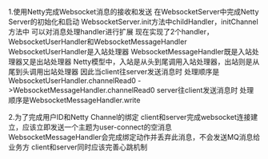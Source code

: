 
1.使用Netty完成Websocket消息的接收和发送
在WebsocketServer中完成Netty Server的初始化和启动
WebsocketServer.init方法中childHandler，initChannel方法中
可以对消息处理handler进行扩展
现在实现了2个handler，WebsocketUserHandler和WebsocketMessageHandler
WebsocketUserHandler是入站处理器
WebsocketMessageHandler既是入站处理器又是出站处理器
Netty模型中，入站是从头到尾调用入站处理器，出站则是从尾到头调用出站处理器
因此当client往server发送消息时
处理顺序是WebsocketUserHandler.channelRead0 ->WebsocketMessageHandler.channelRead0
server往client发送消息时
处理顺序是WebsocketMessageHandler.write

2.为了完成用户ID和Netty Channel的绑定
client和server完成websocket连接建立，应该立即发送一个主题为user-connect的空消息
WebsocketMessageHandler会完成绑定动作并丢弃此消息，不会发送MQ消息给业务方
client和server同时应该完善心跳机制